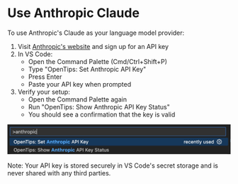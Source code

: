 # Use Anthropic Claude

To use Anthropic's Claude as your language model provider:

1. Visit [Anthropic's website](https://www.anthropic.com) and sign up for an API key
2. In VS Code:
   - Open the Command Palette (Cmd/Ctrl+Shift+P)
   - Type "OpenTips: Set Anthropic API Key"
   - Press Enter
   - Paste your API key when prompted
3. Verify your setup:
   - Open the Command Palette again
   - Run "OpenTips: Show Anthropic API Key Status"
   - You should see a confirmation that the key is valid

![Screenshot showing the VSCode command palette with the "Set Anthropic API Key" command](./images/set-key.png)

Note: Your API key is stored securely in VS Code's secret storage and is never shared with any third parties.
